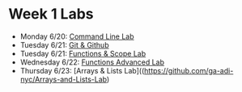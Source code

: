 # Week 1 Labs

- Monday 6/20: [Command Line Lab](https://github.com/ga-adi-nyc/Command-Line-Lab)
- Tuesday 6/21: [Git & Github](https://github.com/ga-adi-nyc/Git-Lab)
- Tuesday 6/21: [Functions & Scope Lab](https://github.com/ga-adi-nyc/Functions-and-Scope-Lab)
- Wednesday 6/22: [Functions Advanced Lab](https://github.com/ga-adi-nyc/Functions-Advanced-Lab)
- Thursday 6/23: [Arrays & Lists Lab]((https://github.com/ga-adi-nyc/Arrays-and-Lists-Lab)